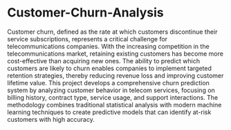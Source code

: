 # Customer-Churn-Analysis
Customer churn, defined as the rate at which customers discontinue their service subscriptions, represents a critical challenge for telecommunications companies. With the increasing competition in the telecommunications market, retaining existing customers has become more cost-effective than acquiring new ones. The ability to predict which customers are likely to churn enables companies to implement targeted retention strategies, thereby reducing revenue loss and improving customer lifetime value.
This project develops a comprehensive churn prediction system by analyzing customer behavior in telecom services, focusing on billing history, contract type, service usage, and support interactions. The methodology combines traditional statistical analysis with modern machine learning techniques to create predictive models that can identify at-risk customers with high accuracy.

